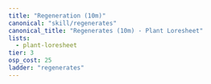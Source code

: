 ```yaml
---
title: "Regeneration (10m)"
canonical: "skill/regenerates"
canonical_title: "Regenerates (10m) - Plant Loresheet"
lists:
  - plant-loresheet
tier: 3
osp_cost: 25
ladder: "regenerates"
---
```

